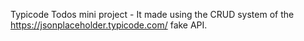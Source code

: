 Typicode Todos mini project - It made using the CRUD system of the https://jsonplaceholder.typicode.com/ fake API.
